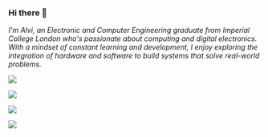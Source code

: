 ### Hi there 👋  

*I'm Alvi, an Electronic and Computer Engineering graduate from Imperial College London who's passionate about computing and digital electronics. With a mindset of constant learning and development, I enjoy exploring the integration of hardware and software to build systems that solve real-world problems.*  

![](https://github-readme-streak-stats.herokuapp.com/?user=alvi-codes&theme=gotham&include_all_commits=true&hide_current_streak=true)



![](https://github-readme-stats.vercel.app/api/top-langs/?username=alvi-codes&theme=gruvbox_light_border=true&include_all_commits=true&count_private=false&layout=compact&exclude_repo=FlappyGA,MazeMaster&langs_count=10)<br/>

![](https://github-readme-stats.vercel.app/api/top-langs/?username=alvi-codes&theme=gruvbox_dark&border_color=black&include_all_commits=true&count_private=false&layout=compact&exclude_repo=FlappyGA,MazeMaster&langs_count=10)


![](https://github-profile-summary-cards.vercel.app/api/cards/repos-per-language?username=alvi-codes&theme=github)
